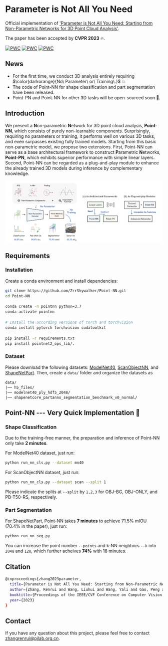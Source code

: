 # Parameter is Not All You Need

Official implementation of ['Parameter is Not All You Need: Starting from Non-Parametric Networks for 3D Point Cloud Analysis'](https://arxiv.org/pdf/2303.08134.pdf).

The paper has been accepted by **CVPR 2023** 🔥.

[![PWC](https://img.shields.io/endpoint.svg?url=https://paperswithcode.com/badge/parameter-is-not-all-you-need-starting-from/training-free-3d-point-cloud-classification)](https://paperswithcode.com/sota/training-free-3d-point-cloud-classification?p=parameter-is-not-all-you-need-starting-from)
[![PWC](https://img.shields.io/endpoint.svg?url=https://paperswithcode.com/badge/parameter-is-not-all-you-need-starting-from/training-free-3d-point-cloud-classification-1)](https://paperswithcode.com/sota/training-free-3d-point-cloud-classification-1?p=parameter-is-not-all-you-need-starting-from)
[![PWC](https://img.shields.io/endpoint.svg?url=https://paperswithcode.com/badge/parameter-is-not-all-you-need-starting-from/training-free-3d-part-segmentation-on)](https://paperswithcode.com/sota/training-free-3d-part-segmentation-on?p=parameter-is-not-all-you-need-starting-from)

## News
* For the first time, we conduct 3D analysis entirely requiring $\color{darkorange}{No\ Parameter\ or\ Training\.}$ 💥
* The code of Point-NN for shape classification and part segmentation have been released. 
* Point-PN and Point-NN for other 3D tasks will be open-sourced soon 📌.

## Introduction
We present a **N**on-parametric **N**etwork for 3D point cloud analysis, **Point-NN**, which consists of purely non-learnable components. Surprisingly, requiring no parameters or training, it performs well on various 3D tasks, and even surpasses existing fully trained models. Starting from this basic non-parametric model, we propose two extensions. 
First, Point-NN can serve as a base architectural framework to construct **P**arametric **N**etworks, **Point-PN**, which exhibits superior performance with simple linear layers. 
Second, Point-NN can be regarded as a plug-and-play module to enhance the already trained 3D models during inference by complementary knowledge.

<div align="center">
  <img src="pipeline.png"/>
</div>

## Requirements
### Installation
Create a conda environment and install dependencies:
```bash
git clone https://github.com/ZrrSkywalker/Point-NN.git
cd Point-NN

conda create -n pointnn python=3.7
conda activate pointnn

# Install the according versions of torch and torchvision
conda install pytorch torchvision cudatoolkit

pip install -r requirements.txt
pip install pointnet2_ops_lib/.
```

### Dataset
Please download the following datasets: [ModelNet40](https://shapenet.cs.stanford.edu/media/modelnet40_ply_hdf5_2048.zip), [ScanObjectNN](https://hkust-vgd.ust.hk/scanobjectnn/h5_files.zip), and [ShapeNetPart](https://shapenet.cs.stanford.edu/media/shapenetcore_partanno_segmentation_benchmark_v0_normal.zip). Then, create a `data/` folder and organize the datasets as
```
data/
|–– h5_files/
|–– modelnet40_ply_hdf5_2048/
|–– shapenetcore_partanno_segmentation_benchmark_v0_normal/
```

## Point-NN --- Very Quick Implementation 🚀
### Shape Classification
Due to the training-free manner, the preparation and inference of Point-NN only take **2 minutes**.

For ModelNet40 dataset, just run:
```bash
python run_nn_cls.py --dataset mn40
```

For ScanObjectNN dataset, just run:
```bash
python run_nn_cls.py --dataset scan --split 1
```
Please indicate the splits at `--split` by `1,2,3` for OBJ-BG, OBJ-ONLY, and PB-T50-RS, respectively.

### Part Segmentation
For ShapeNetPart, Point-NN takes **7 minutes** to achieve 71.5% mIOU (70.4% in the paper), just run:
```bash
python run_nn_seg.py
```

You can increase the point number `--points` and k-NN neighbors `--k` into `2048` and `128`, which further acheives **74%** with 18 minutes.

## Citation
```bash
@inproceedings{zhang2023parameter,
  title={Parameter is Not All You Need: Starting from Non-Parametric Networks for 3D Point Cloud Analysis},
  author={Zhang, Renrui and Wang, Liuhui and Wang, Yali and Gao, Peng and Li, Hongsheng and Shi, Jianbo},
  booktitle={Proceedings of the IEEE/CVF Conference on Computer Vision and Pattern Recognition},
  year={2023}
}
```

## Contact
If you have any question about this project, please feel free to contact zhangrenrui@pjlab.org.cn.
